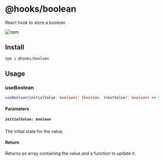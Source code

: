 # @hooks/boolean

React hook to store a boolean

![npm](https://img.shields.io/npm/v/hooks/boolean?style=flat-square)

## Install

```bash
npm i @hooks/boolean
```

## Usage

### useBoolean

```ts
useBoolean(initialValue: boolean): [boolean, (nextValue?: boolean) => void]
```

#### Parameters

##### `initialValue: boolean`

The initial state for the value.

#### Return

Returns an array containing the value and a function to update it.
